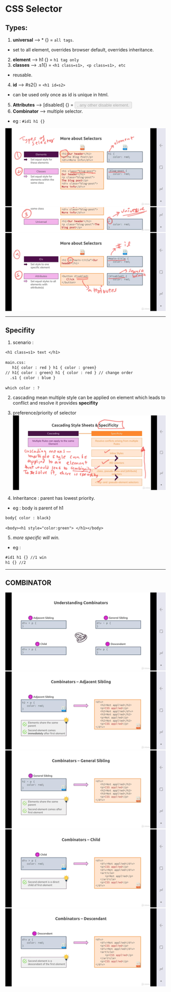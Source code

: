 # CSS Selector

## Types:
1. **universal** --> * {} = `all tags`.
- set to all element, overrides browser default, overrides inheritance.
2. **element** --> h1 {} = `h1 tag only`
3. **classes** --> .s1{} = `<h1 class=s1>, <p class=s1>, etc`
- reusable.
4. **id** --> #s2{} = `<h1 id=s2>`
- can be used only once as id is unique in html.
5. **Attributes** --> [disabled] {} = <button disabled>, any other disable element.
6. **Combinator** --> multiple selector.
- eg : `#id1 h1 {}`

![img](https://github.com/lekhrajdinkar/css_html/blob/master/NOTES-CSS/assets/001.jpg)
![img](https://github.com/lekhrajdinkar/css_html/blob/master/NOTES-CSS/assets/002.jpg)
![img](https://github.com/lekhrajdinkar/css_html/blob/master/NOTES-CSS/assets/003.jpg)

***

## Specifity
1. scenario : 
```
<h1 class=s1> text </h1>

main.css:
   h1{ color : red } h1 { color : green}
// h1{ color : green} h1 { color : red } // change order
  .s1 { color : blue }

which color : ?
```
2. cascading mean multiple style can be applied on element which leads to conflict and resolve it provides **specifity**
3. preference/priority of selector
![img](https://github.com/lekhrajdinkar/css_html/blob/master/NOTES-CSS/assets/004.jpg)

4. Inheritance : parent has lowest priority.
- eg : body is parent of h1
```
body{ color : black}

<body><h1 style="color:green"> </h1></body> 
```
5. _more specific will win._
- eg : 
```
#id1 h1 {} //1 win
h1 {} //2
```

***
## COMBINATOR
![img](https://github.com/lekhrajdinkar/css_html/blob/master/NOTES-CSS/assets/005.jpg)
![img](https://github.com/lekhrajdinkar/css_html/blob/master/NOTES-CSS/assets/006.jpg)
![img](https://github.com/lekhrajdinkar/css_html/blob/master/NOTES-CSS/assets/007.jpg)
![img](https://github.com/lekhrajdinkar/css_html/blob/master/NOTES-CSS/assets/008.jpg)
![img](https://github.com/lekhrajdinkar/css_html/blob/master/NOTES-CSS/assets/009.jpg)
